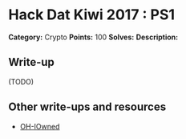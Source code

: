 # Hack Dat Kiwi 2017 : PS1

**Category:** Crypto
**Points:** 100
**Solves:**
**Description:**

## Write-up

(TODO)

## Other write-ups and resources

* [OH-IOwned](https://github.com/oh-iowned/ctf-writeups/tree/master/2017/hack-dat-kiwi/ps1)
